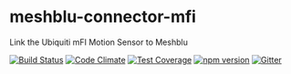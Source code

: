 # meshblu-connector-mfi
Link the Ubiquiti mFI Motion Sensor to Meshblu

[![Build Status](https://travis-ci.org/octoblu/meshblu-connector-local-webhook.svg?branch=master)](https://travis-ci.org/octoblu/meshblu-connector-local-webhook)
[![Code Climate](https://codeclimate.com/github/octoblu/meshblu-connector-local-webhook/badges/gpa.svg)](https://codeclimate.com/github/octoblu/meshblu-connector-local-webhook)
[![Test Coverage](https://codeclimate.com/github/octoblu/meshblu-connector-local-webhook/badges/coverage.svg)](https://codeclimate.com/github/octoblu/meshblu-connector-local-webhook)
[![npm version](https://badge.fury.io/js/meshblu-connector-local-webhook.svg)](http://badge.fury.io/js/meshblu-connector-local-webhook)
[![Gitter](https://badges.gitter.im/octoblu/help.svg)](https://gitter.im/octoblu/help)
